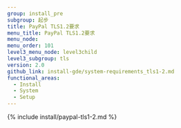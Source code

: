 ```yaml
---
group: install_pre
subgroup: 起步
title: PayPal TLS1.2要求
menu_title: PayPal TLS1.2要求
menu_node:
menu_order: 101
level3_menu_node: level3child
level3_subgroup: tls
version: 2.0
github_link: install-gde/system-requirements_tls1-2.md
functional_areas:
  - Install
  - System
  - Setup
---
```


{% include install/paypal-tls1-2.md %}






